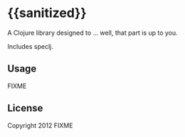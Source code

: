 # {{sanitized}}

A Clojure library designed to ... well, that part is up to you.

Includes speclj.

## Usage

FIXME

## License

Copyright 2012 FIXME


